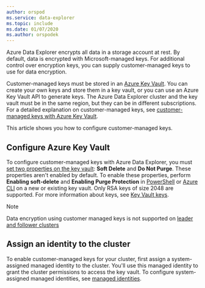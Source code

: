 ```yaml
---
author: orspod
ms.service: data-explorer
ms.topic: include
ms.date: 01/07/2020
ms.author: orspodek
---
```


Azure Data Explorer encrypts all data in a storage account at rest. By default, data is encrypted with Microsoft-managed keys. For additional control over encryption keys, you can supply customer-managed keys to use for data encryption. 

Customer-managed keys must be stored in an [Azure Key Vault](/azure/key-vault/key-vault-overview). You can create your own keys and store them in a key vault, or you can use an Azure Key Vault API to generate keys. The Azure Data Explorer cluster and the key vault must be in the same region, but they can be in different subscriptions. For a detailed explanation on customer-managed keys, see [customer-managed keys with Azure Key Vault](/azure/storage/common/storage-service-encryption). 

This article shows you how to configure customer-managed keys.

## Configure Azure Key Vault

To configure customer-managed keys with Azure Data Explorer, you must [set two properties on the key vault](/azure/key-vault/key-vault-ovw-soft-delete): **Soft Delete** and **Do Not Purge**. These properties aren't enabled by default. To enable these properties, perform **Enabling soft-delete** and **Enabling Purge Protection** in [PowerShell](/azure/key-vault/key-vault-soft-delete-powershell) or [Azure CLI](/azure/key-vault/key-vault-soft-delete-cli) on a new or existing key vault. Only RSA keys of size 2048 are supported. For more information about keys, see [Key Vault keys](/azure/key-vault/about-keys-secrets-and-certificates#key-vault-keys).

> [!NOTE]
> Data encryption using customer managed keys is not supported on [leader and follower clusters](../follower.md)

## Assign an identity to the cluster

To enable customer-managed keys for your cluster, first assign a system-assigned managed identity to the cluster. You'll use this managed identity to grant the cluster permissions to access the key vault. To configure system-assigned managed identities, see [managed identities](../managed-identities.md).
